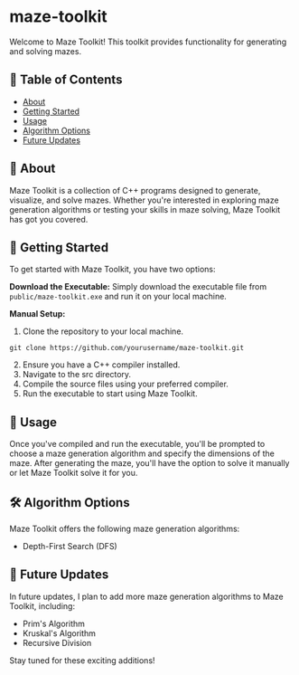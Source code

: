 # maze-toolkit
Welcome to Maze Toolkit! This toolkit provides functionality for generating and solving mazes.

## 📝 Table of Contents
+ [About](#about)
+ [Getting Started](#getting-started)
+ [Usage](#usage)
+ [Algorithm Options](#algorithm-options)
+ [Future Updates](#future-updates)

<a name = "about"></a>
## 🧐 About 
Maze Toolkit is a collection of C++ programs designed to generate, visualize, and solve mazes. Whether you're interested in exploring maze generation algorithms or testing your skills in maze solving, Maze Toolkit has got you covered.

<a name = "getting-started"></a>
## 🏁 Getting Started 
To get started with Maze Toolkit, you have two options:

__Download the Executable:__ Simply download the executable file from `public/maze-toolkit.exe` and run it on your local machine.

__Manual Setup:__
1. Clone the repository to your local machine.
```
git clone https://github.com/yourusername/maze-toolkit.git
```
2. Ensure you have a C++ compiler installed.
3. Navigate to the src directory.
4. Compile the source files using your preferred compiler.
5. Run the executable to start using Maze Toolkit.

<a name = "usage"></a>
## 🎈 Usage 
Once you've compiled and run the executable, you'll be prompted to choose a maze generation algorithm and specify the dimensions of the maze. After generating the maze, you'll have the option to solve it manually or let Maze Toolkit solve it for you.

<a name = "algorithm-options"></a>
## 🛠️ Algorithm Options 
Maze Toolkit offers the following maze generation algorithms:

- Depth-First Search (DFS)

<a name = "future-updates"></a>
## 🚀 Future Updates 
In future updates, I plan to add more maze generation algorithms to Maze Toolkit, including:
- Prim's Algorithm
- Kruskal's Algorithm
- Recursive Division

Stay tuned for these exciting additions!